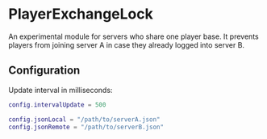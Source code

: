 # PlayerExchangeLock

An experimental module for servers who share one player base. It prevents players from joining server A in case they already logged into server B.

## Configuration

Update interval in milliseconds:
```Lua
config.intervalUpdate = 500
```
```Lua
config.jsonLocal = "/path/to/serverA.json"
config.jsonRemote = "/path/to/serverB.json"
```
